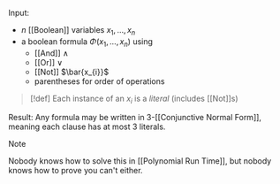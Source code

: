 Input: 
- $n$ [[Boolean]] variables $x_{1},\ldots,x_{n}$
- a boolean formula $\Phi(x_{1},\ldots,x_{n})$ using
	- [[And]] $\land$
	- [[Or]] $\lor$
	- [[Not]] $\bar{x_{i}}$
	- parentheses for order of operations

>[!def]
>Each instance of an $x_i$ is a *literal* (includes [[Not]]s)

Result: Any formula may be written in 3-[[Conjunctive Normal Form]], meaning each clause has at most 3 literals. 

>[!note]
>Nobody knows how to solve this in [[Polynomial Run Time]], but nobody knows how to prove you can't either.



